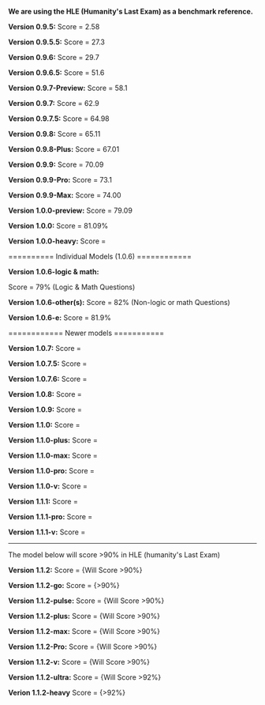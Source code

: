 **We are using the HLE (Humanity's Last Exam) as a benchmark reference.**

**Version 0.9.5:**
Score = 2.58

**Version 0.9.5.5:**
Score = 27.3

**Version 0.9.6:**
Score = 29.7

**Version 0.9.6.5:**
Score = 51.6

**Version 0.9.7-Preview:**
Score = 58.1

**Version 0.9.7:**
Score = 62.9

**Version 0.9.7.5:**
Score = 64.98

**Version 0.9.8:**
Score = 65.11

**Version 0.9.8-Plus:**
Score = 67.01

**Version 0.9.9:**
Score = 70.09

**Version 0.9.9-Pro:**
Score = 73.1

**Version 0.9.9-Max:**
Score = 74.00

**Version 1.0.0-preview:**
Score = 79.09

**Version 1.0.0:**
Score = 81.09%

**Version 1.0.0-heavy:**
Score =


========== Individual Models (1.0.6) ============

**Version 1.0.6-logic & math:**

Score = 79% (Logic & Math Questions)

**Version 1.0.6-other(s):**
Score = 82% (Non-logic or math Questions)

**Version 1.0.6-e:**
Score = 81.9%

============ Newer models ===========

**Version 1.0.7:**
Score =

**Version 1.0.7.5:**
Score =

**Version 1.0.7.6:**
Score =

**Version 1.0.8:**
Score =

**Version 1.0.9:**
Score =

**Version 1.1.0:**
Score =

**Version 1.1.0-plus:**
Score =

**Version 1.1.0-max:**
Score =

**Version 1.1.0-pro:**
Score =

**Version 1.1.0-v:**
Score =

**Version 1.1.1:**
Score =

**Version 1.1.1-pro:**
Score =

**Version 1.1.1-v:**
Score =


------------------------------------------
The model below will score >90% in HLE (humanity's Last Exam)

**Version 1.1.2:**
Score = {Will Score >90%}

**Version 1.1.2-go:**
Score = {>90%}

**Version 1.1.2-pulse:**
Score = {Will Score >90%}

**Version 1.1.2-plus:**
Score = {Will Score >90%}

**Version 1.1.2-max:**
Score = {Will Score >90%}

**Version 1.1.2-Pro:**
Score = {Will Score >90%}

**Version 1.1.2-v:**
Score = {Will Score >90%}

**Version 1.1.2-ultra:**
Score = {Will Score >92%}

**Verion 1.1.2-heavy**
Score = {>92%}
